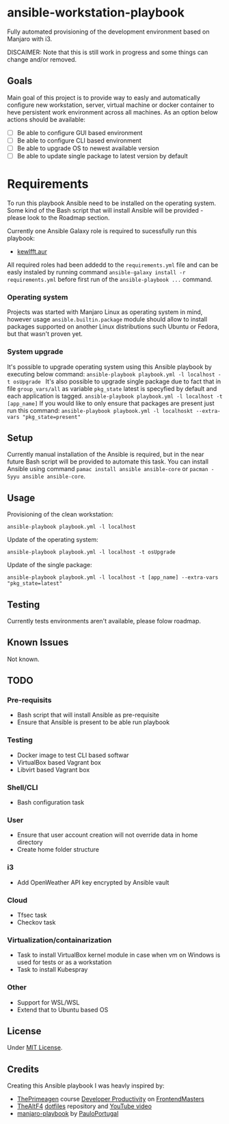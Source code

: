 # ansible-workstation-playbook

Fully automated provisioning of the development environment based on Manjaro with i3.

DISCAIMER:
Note that this is still work in progress and some things can change and/or removed.

## Goals

Main goal of this project is to provide way to easly and automatically configure new workstation, server, virtual machine or docker container to heve persistent work environment across all machines.
As an option below actions should be available:

- [ ] Be able to configure GUI based environment
- [ ] Be able to configure CLI based environment
- [ ] Be able to upgrade OS to newest available version
- [ ] Be able to update single package to latest version by default

# Requirements

To run this playbook Ansible need to be installed on the operating system. Some kind of the Bash script that will install Ansible will be provided - please look to the Roadmap section.

Currently one Ansible Galaxy role is required to sucessfully run this playbook:
- [kewlfft.aur](https://github.com/kewlfft/ansible-aur)

All required roles had been addedd to the ``requirements.yml`` file and can be easly instaled by running command ``ansible-galaxy install -r requirements.yml`` before first run of the ``ansible-playbook ...`` command.

### Operating system

Projects was started with Manjaro Linux as operating system in mind, however usage ``ansible.builtin.package`` module should allow to install packages supported on another Linux distributions such Ubuntu or Fedora, but that wasn't proven yet.

### System upgrade

It's possible to upgrade operating system using this Ansible playbook by executing below command:
``ansible-playbook playbook.yml -l localhost -t osUpgrade ``
It's also possible to upgrade single package due to fact that in file ``group_vars/all`` as variable ``pkg_state`` latest is specyfied by default and each application is tagged.
``ansible-playbook playbook.yml -l localhost -t [app_name]``
If you would like to only ensure that packages are present just run this command:
``ansible-playbook playbook.yml -l localhoskt --extra-vars "pkg_state=present"``

## Setup

Currently manual installation of the Ansible is required, but in the near future Bash script will be provided to automate this task.
You can install Ansible using command ``pamac install ansible ansible-core`` or ``pacman -Syyu ansible ansible-core``.

## Usage

Provisioning of the clean workstation:

``ansible-playbook playbook.yml -l localhost``

Update of the operating system:

``ansible-playbook playbook.yml -l localhost -t osUpgrade``

Update of the single package:

``ansible-playbook playbook.yml -l localhost -t [app_name] --extra-vars "pkg_state=latest"``

## Testing

Currently tests environments aren't available, please folow roadmap.

## Known Issues

Not known.

## TODO
### Pre-requisits
- Bash script that will install Ansible as pre-requisite
- Ensure that Ansible is present to be able run playbook

### Testing
- Docker image to test CLI based softwar
- VirtualBox based Vagrant box
- Libvirt based Vagrant box

### Shell/CLI
- Bash configuration task

### User
- Ensure that user account creation will not override data in home directory
- Create home folder structure

### i3
- Add OpenWeather API key encrypted by Ansible vault

### Cloud
- Tfsec task
- Checkov task

### Virtualization/containarization
- Task to install VirtualBox kernel module in case when vm on Windows is used for tests or as a workstation
- Task to install Kubespray

### Other
- Support for WSL/WSL
- Extend that to Ubuntu based OS

## License

Under [MIT License](/LICENSE.md).

## Credits

Creating this Ansible playbook I was heavly inspired by:

- [ThePrimeagen](https://github.com/ThePrimeagen) course [Developer Productivity](https://frontendmasters.com/courses/developer-productivity/) on [FrontendMasters](https://frontendmasters.com)
- [TheAltF4](https://github.com/ALT-F4-LLC) [dotfiles](https://github.com/ALT-F4-LLC/dotfiles) repository and [YouTube video](https://www.youtube.com/watch?v=V_Cj_p6se3k)
- [manjaro-playbook](https://github.com/PauloPortugal/manjaro-playbook/tree/main) by [PauloPortugal](https://github.com/PauloPortugal)
